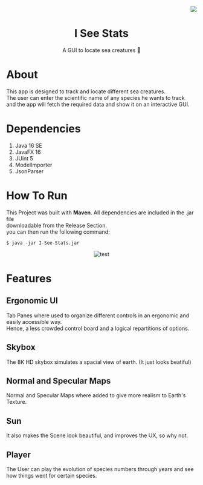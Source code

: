 
<p align = right> <img src =https://forthebadge.com/images/badges/made-with-java.svg></p>


<h1 align = "center">I See Stats</h1>
<p align = center> A GUI to locate sea creatures 🌊</p>

# About
This app is designed to track and locate different sea creatures.</br>
The user can enter the scientific name of any species he wants to track</br>
and the app will fetch the required data and show it on an interactive GUI.

# Dependencies
1. Java 16 SE
2. JavaFX 16
3. JUint 5
4. ModelImporter
5. JsonParser

# How To Run 
This Project was built with **Maven**. All dependencies are included in the .jar file </br>
downloadable from the Release Section. </br>
you can then run the following command:
```shell
$ java -jar I-See-Stats.jar
````

<p align = center>
 <img src = "https://raw.githubusercontent.com/OopsOverflow/I-See-Stats/main/screenshots/screen.png?token=ARYPWFGR2L2AT5BTDQ6GDATA3OZW6" alt="test"/>
</p>

# Features
## Ergonomic UI
Tab Panes where used to organize different controls in an ergonomic and easily accessible way. </br>
Hence, a less crowded control board and a logical repartitions of options.


## Skybox
The 8K HD skybox simulates a spacial view of earth. 
(It just looks beatiful)

## Normal and Specular Maps
Normal and Specular Maps where added to give more realism to Earth's Texture.

## Sun
It also makes the Scene look beautiful, and improves the UX, so why not.

## Player
The User can play the evolution of species numbers through years and see how things went for certain species. 





